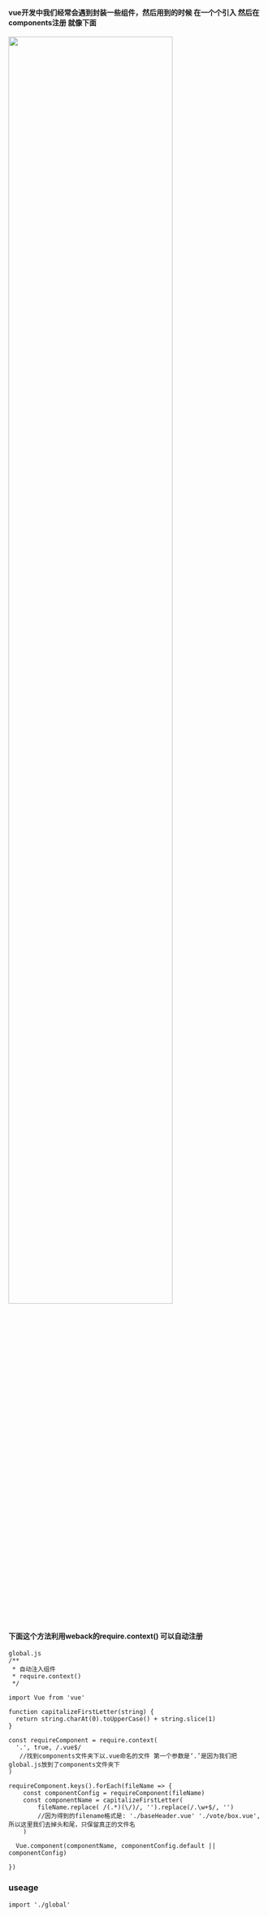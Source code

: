 #### vue开发中我们经常会遇到封装一些组件，然后用到的时候 在一个个引入 然后在components注册 就像下面

<img src='/img/autoregister.png' width="80%" />

#### 下面这个方法利用weback的require.context() 可以自动注册

```
global.js
/**
 * 自动注入组件
 * require.context()
 */

import Vue from 'vue'

function capitalizeFirstLetter(string) {
  return string.charAt(0).toUpperCase() + string.slice(1)
}

const requireComponent = require.context(
  '.', true, /.vue$/
   //找到components文件夹下以.vue命名的文件 第一个参数是‘.’是因为我们把global.js放到了components文件夹下
)

requireComponent.keys().forEach(fileName => {
    const componentConfig = requireComponent(fileName)
    const componentName = capitalizeFirstLetter(
        fileName.replace( /(.*)(\/)/, '').replace(/.\w+$/, '')
        //因为得到的filename格式是: './baseHeader.vue' './vote/box.vue', 所以这里我们去掉头和尾，只保留真正的文件名
    )

  Vue.component(componentName, componentConfig.default || componentConfig)

})
```

### useage
```
import './global'
```